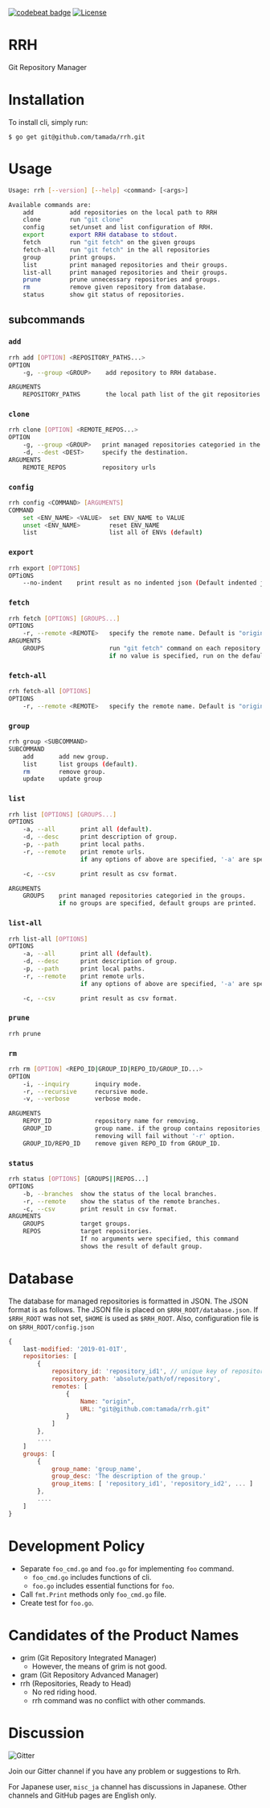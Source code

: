 [![codebeat badge](https://codebeat.co/badges/15e04551-d448-4ad3-be1d-e98b1e586f1a)](https://codebeat.co/projects/github-com-tamada-rrh-master)
[![License](https://img.shields.io/badge/License-Apache_2.0-blue.svg)](https://opensource.org/licenses/Apache-2.0)

# RRH

Git Repository Manager

# Installation

To install cli, simply run:

```
$ go get git@github.com/tamada/rrh.git
```

# Usage

```sh
Usage: rrh [--version] [--help] <command> [<args>]

Available commands are:
    add          add repositories on the local path to RRH
    clone        run "git clone"
    config       set/unset and list configuration of RRH.
    export       export RRH database to stdout.
    fetch        run "git fetch" on the given groups
    fetch-all    run "git fetch" in the all repositories
    group        print groups.
    list         print managed repositories and their groups.
    list-all     print managed repositories and their groups.
    prune        prune unnecessary repositories and groups.
    rm           remove given repository from database.
    status       show git status of repositories.
```

## subcommands

### `add`

```sh
rrh add [OPTION] <REPOSITORY_PATHS...>
OPTION
    -g, --group <GROUP>    add repository to RRH database.

ARGUMENTS
    REPOSITORY_PATHS       the local path list of the git repositories
```

### `clone`

```sh
rrh clone [OPTION] <REMOTE_REPOS...>
OPTION
    -g, --group <GROUP>   print managed repositories categoried in the group.
    -d, --dest <DEST>     specify the destination.
ARGUMENTS
    REMOTE_REPOS          repository urls
```

### `config`

```sh
rrh config <COMMAND> [ARGUMENTS]
COMMAND
    set <ENV_NAME> <VALUE>  set ENV_NAME to VALUE
    unset <ENV_NAME>        reset ENV_NAME
    list                    list all of ENVs (default)
```

### `export`

```sh
rrh export [OPTIONS]
OPTiONS
    --no-indent    print result as no indented json (Default indented json)
```

### `fetch`

```sh
rrh fetch [OPTIONS] [GROUPS...]
OPTIONS
    -r, --remote <REMOTE>   specify the remote name. Default is "origin."
ARGUMENTS
    GROUPS                  run "git fetch" command on each repository on the group.
                            if no value is specified, run on the default group.
```

### `fetch-all`

```sh
rrh fetch-all [OPTIONS]
OPTIONS
    -r, --remote <REMOTE>   specify the remote name. Default is "origin."
```

### `group`

```sh
rrh group <SUBCOMMAND>
SUBCOMMAND
    add       add new group.
    list      list groups (default).
    rm        remove group.
    update    update group
```

### `list`

```sh
rrh list [OPTIONS] [GROUPS...]
OPTIONS
    -a, --all       print all (default).
    -d, --desc      print description of group.
    -p, --path      print local paths.
    -r, --remote    print remote urls.
                    if any options of above are specified, '-a' are specified.

    -c, --csv       print result as csv format.

ARGUMENTS
    GROUPS    print managed repositories categoried in the groups.
              if no groups are specified, default groups are printed.
```

### `list-all`

```sh
rrh list-all [OPTIONS]
OPTIONS
    -a, --all       print all (default).
    -d, --desc      print description of group.
    -p, --path      print local paths.
    -r, --remote    print remote urls.
                    if any options of above are specified, '-a' are specified.

    -c, --csv       print result as csv format.
```

### `prune`

```sh
rrh prune
```

### `rm`

```sh
rrh rm [OPTION] <REPO_ID|GROUP_ID|REPO_ID/GROUP_ID...>
OPTION
    -i, --inquiry       inquiry mode.
    -r, --recursive     recursive mode.
    -v, --verbose       verbose mode.

ARGUMENTS
    REPOY_ID            repository name for removing.
    GROUP_ID            group name. if the group contains repositories,
                        removing will fail without '-r' option.
    GROUP_ID/REPO_ID    remove given REPO_ID from GROUP_ID.
```

### `status`

```sh
rrh status [OPTIONS] [GROUPS||REPOS...]
OPTIONS
    -b, --branches  show the status of the local branches.
	-r, --remote    show the status of the remote branches.
    -c, --csv       print result in csv format.
ARGUMENTS
    GROUPS          target groups.
    REPOS           target repositories.
                    If no arguments were specified, this command
                    shows the result of default group.
```

# Database

The database for managed repositories is formatted in JSON.
The JSON format is as follows.
The JSON file is placed on `$RRH_ROOT/database.json`.
If `$RRH_ROOT` was not set, `$HOME` is used as `$RRH_ROOT`.
Also, configuration file is on `$RRH_ROOT/config.json`

```js
{
    last-modified: '2019-01-01T',
    repositories: [
        {
            repository_id: 'repository_id1', // unique key of repository.
            repository_path: 'absolute/path/of/repository',
            remotes: [
                {
                    Name: "origin",
                    URL: "git@github.com:tamada/rrh.git"
                }
            ]
        },
        ....
    ]
    groups: [
        {
            group_name: 'group_name',
            group_desc: 'The description of the group.'
            group_items: [ 'repository_id1', 'repository_id2', ... ]
        },
        ....
    ]
}
```

# Development Policy

* Separate `foo_cmd.go` and `foo.go` for implementing `foo` command.
    * `foo_cmd.go` includes functions of cli.
    * `foo.go` includes essential functions for `foo`.
* Call `fmt.Print` methods only `foo_cmd.go` file.
* Create test for `foo.go`.

# Candidates of the Product Names

* grim (Git Repository Integrated Manager)
    * However, the means of grim is not good.
* gram (Git Repository Advanced Manager)
* rrh (Repositories, Ready to Head)
    * No red riding hood.
    * rrh command was no conflict with other commands.

# Discussion

![Gitter](https://img.shields.io/badge/Gitter-Join_Chat-red.svg)

Join our Gitter channel if you have any problem or suggestions to Rrh.

For Japanese user, `misc_ja` channel has discussions in Japanese.
Other channels and GitHub pages are English only.
